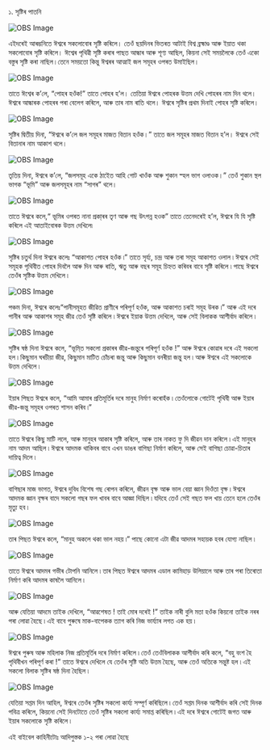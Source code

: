 ১. সৃষ্টিৰ পাতনি 

![OBS Image](https://cdn.door43.org/obs/jpg/360px/obs-en-01-01.jpg)

এইদৰেই আৰম্ভনিতে ঈশ্বৰে সকলোবোৰ সৃষ্টি কৰিলে। তেওঁ ছয়দিনৰ ভিতৰত আটাই বিশ্ব ব্ৰহ্মাণ্ড আৰু ইয়াত থকা সকলোবোৰ সৃষ্টি কৰিলে। ঈশ্বেৰ পৃথিৱী সৃষ্টি কৰাৰ পাছত আন্ধাৰ আৰু শূণ্য আছিল, কিয়না সেই সময়লৈকে তেওঁ একো বস্তুৰ সৃষ্টি কৰা নাছিল।তেনে সময়তো কিন্তু ঈশ্বৰৰ আত্মাই জল সমূহৰ ওপৰত উমাইছিল।  

![OBS Image](https://cdn.door43.org/obs/jpg/360px/obs-en-01-02.jpg)

তাতে ঈশ্বেৰ ক’লে, “পোহৰ হওঁক!” তাতে পোহৰ হ’ল। তেতিয়া ঈশ্বৰে পোহৰক উত্তম দেখি পোহৰৰ নাম দিন থলে। ঈশ্বৰে আন্ধাৰক পোহৰৰ পৰা বেলেগ কৰিলে, আৰু তাৰ নাম ৰাতি থলে। ঈশ্বৰে সৃষ্টিৰ প্ৰথম দিনাই পোহৰ সৃষ্টি কৰিলে। 

![OBS Image](https://cdn.door43.org/obs/jpg/360px/obs-en-01-03.jpg)

সৃষ্টিৰ দ্বিতীয় দিনা, “ঈশ্বৰে ক’লে জল সমূহৰ মাজত বিতান হওঁক।” তাতে জল সমূহৰ মাজত বিতান হ’ল। ঈশ্বৰে সেই বিতানাৰ নাম আকাশ থলে।   

![OBS Image](https://cdn.door43.org/obs/jpg/360px/obs-en-01-04.jpg)

তৃতিয় দিনা, ঈশ্বৰে ক’লে, “জলসমূহ একে ঠাইেত আহি গোট খাওঁক আৰু শুকান স্হল ভাগ  ওলাওক।”  তেওঁ শুকান স্থল ভাগক “ভূমি” আৰু জলসমূহৰ নাম “সাগৰ” থলে। 

![OBS Image](https://cdn.door43.org/obs/jpg/360px/obs-en-01-05.jpg)

তাতে ঈশ্বৰে কলে,“ ভূমিৰ ওপৰত নানা প্ৰকা্ৰৰ তৃণ আৰু গছ উৎপন্ন হওক” তাতে তেনেদৰেই হ’ল, ঈশ্বৰে যি যি সৃষ্টি কৰিলে এই আতাইবোৰক উত্তম দেখিলে৷ 

![OBS Image](https://cdn.door43.org/obs/jpg/360px/obs-en-01-06.jpg)

সৃষ্টিৰ চতুৰ্থ দিনা ঈশ্বৰে কলেঃ “আকাশত পোহৰ হওঁক ৷” তাতে সৃৰ্য্য, চন্দ্ৰ আৰু তৰা সমূহ আকাশত ওলাল ৷ ঈশ্বৰে সেই সমূহক পৃথিবীত পোহৰ দিবলৈ আৰু দিন আৰু ৰাতি, ঋতু আৰু বছৰ সমূহ চিহ্নত কৰিবৰ বাবে সৃষ্টি কৰিলে ৷ পাছে ঈশ্বৰে তেওঁৰ সৃষ্টিক উত্তম দেখিলে ৷

![OBS Image](https://cdn.door43.org/obs/jpg/360px/obs-en-01-07.jpg)

পঞ্চম দিনা, ঈশ্বৰে কলেঃ“পানীসমূহত জীৱিত প্ৰাণীৰে পৰিপূৰ্ণ হওঁক, আৰু আকাশত চৰাই সমূহ উৰক ৷” আৰু এই দৰে পানীৰ আৰু আকাশৰ সমূহ জীৱ তেওঁ সৃষ্টি কৰিলে ৷ ঈশ্বৰে ইয়াক উত্তম দেখিলে, আৰু সেই বিলাকক আশীৰ্বাদ কৰিলে ৷

![OBS Image](https://cdn.door43.org/obs/jpg/360px/obs-en-01-08.jpg)

সৃষ্টিৰ ষষ্ঠ দিনা ঈশ্বৰে কলে, “ভূমি্ত সকলো প্ৰকাৰৰ জীৱ-জন্তুৰে পৰিপূৰ্ণ হওঁক !” আৰু ঈশ্বৰে কোৱাৰ দৰে এই সকলো হল ৷ কিছুমান ঘৰচীয়া জীৱ, কিছুমান মাটিত চোঁচৰা জন্তু আৰু কিছুমান বনৰীয়া জন্তু হল ৷ আৰু ঈশ্বৰে এই সকলোকে উত্তম দেখিলে ৷

![OBS Image](https://cdn.door43.org/obs/jpg/360px/obs-en-01-09.jpg)

ইয়াৰ পিছত ঈশ্বৰে কলে, “আমি আমাৰ প্ৰতিমূৰ্তিৰ দৰে মানুহ নিৰ্মাণ কৰোহঁক ৷ তেওঁলোকে গোটেই পৃথিবী আৰু ইয়াৰ জীৱ-জন্তু সমূহৰ ওপৰত শাসন কৰিব ৷”  

![OBS Image](https://cdn.door43.org/obs/jpg/360px/obs-en-01-10.jpg)

তাতে ঈশ্বৰে কিছু মাটি ললে, আৰু মানুহৰ আকাৰ সৃষ্টি কৰিলে, আৰু তাৰ নাকত ফু দি জীৱন দান কৰিলে ৷ এই মানুহৰ নাম আদম আছিল ৷ ঈশ্বৰে আদমক থাকিবৰ বাবে এখন ডাঙৰ বাগিছা নিৰ্মাণ কৰিলে, আৰু সেই বাগিছা চোৱা-চিতাৰ দায়িত্ব দিলে ৷

![OBS Image](https://cdn.door43.org/obs/jpg/360px/obs-en-01-11.jpg)

বাগিছাৰ মাজ ভাগত, ঈশ্বৰে দুবিধ বিশেষ গছ ৰোপন কৰিলে,  জীৱন বৃক্ষ আৰু ভাল বেয়া জ্ঞান দিওঁতা বৃক্ষ ৷ ঈশ্বৰে আদমক জ্ঞান বৃক্ষৰ বাদে সকলো গছৰ ফল খাবৰ বাবে আজ্ঞা দিছিল ৷ যদিহে তেওঁ সেই গছত ফল খায় তেনে হলে তেওঁৰ মৃত্যু হব ৷

![OBS Image](https://cdn.door43.org/obs/jpg/360px/obs-en-01-12.jpg)

তাৰ পিছত ঈশ্বৰে কলে, “মানুহ অকলে থকা ভাল নহয় ৷” পাছে কোনো এটা জীৱ আদমৰ সহায়ক হবৰ যোগ্য নাছিল ৷

![OBS Image](https://cdn.door43.org/obs/jpg/360px/obs-en-01-13.jpg)

তাতে ঈশ্বৰে আদমৰ গভীৰ টোপনি আনিলে ৷ তাৰ পিছত ঈশ্বৰে আদমৰ এডাল কামিহাড় উলিয়ালে আৰু তাৰ পৰা তিৰোতা নিৰ্মাণ কৰি আদমৰ কাষলৈ আনিলে ৷

![OBS Image](https://cdn.door43.org/obs/jpg/360px/obs-en-01-14.jpg)

আৰু যেতিয়া আদমে তাইক দেখিলে, “আৱশেষত ! তাই মোৰ দৰেই !” তাইক নাৰী বুলি মতা হওঁক কিয়নো তাইক নৰৰ পৰা লোৱা হৈছে ৷ এই বাবে পুৰুষে মাক-বাপেকক ত্যাগ কৰি নিজ ভাৰ্য্যাৰ লগত এক হয় ৷

![OBS Image](https://cdn.door43.org/obs/jpg/360px/obs-en-01-15.jpg)

ঈশ্বৰে পুৰুষ আৰু মহিলাক নিজ প্ৰতিমূৰ্তিৰ দৰে নিৰ্মাণ কৰিলে ৷ তেওঁ তেওঁবিলাকক আশীৰ্বাদ কৰি কলে, “বহু বংশ হৈ পৃথিবীখন পৰিপূৰ্ণ কৰা !” তাতে ঈশ্বৰে দেখিলে যে তেওঁৰ সৃষ্টি অতি উত্তম হৈছে, আৰু তেওঁ অতিকে সন্তুষ্ট হল ৷ এই সকলো বিলাক সৃষ্টিৰ ষষ্ঠ দিনা হৈছিল ৷

![OBS Image](https://cdn.door43.org/obs/jpg/360px/obs-en-01-16.jpg)

যেতিয়া সপ্তম দিন আহিল, ঈশ্বৰে তেওঁৰ সৃষ্টিৰ সকলো কাৰ্য্য সম্পূৰ্ণ কৰিছিলে ৷ তেওঁ সপ্তম দিনক আশীৰ্বাদ কৰি সেই দিনক পবিত্ৰ কৰিলে, কিয়নো সেই দিনটোতে তেওঁ সৃষ্টিৰ সকলো কাৰ্য্য সমাপ্ত কৰিছিল ৷ এই দৰে ঈশ্বৰে গোটেই জগত আৰু ইয়াৰ সকলোকে সৃষ্টি কৰিলে ৷

এই বাইবেল কাহিনীটোঃ আদিপুস্তক ১-২ পৰা লোৱা হৈছে 

